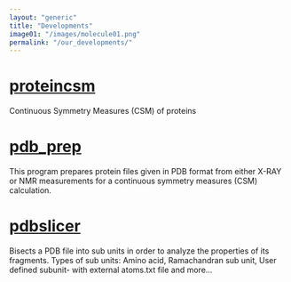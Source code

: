 ```yaml
---
layout: "generic"
title: "Developments"
image01: "/images/molecule01.png"
permalink: "/our_developments/"
---
```

# [proteincsm](https://github.com/continuous-symmetry/proteincsm)
Continuous Symmetry Measures (CSM) of proteins

# [pdb_prep](https://sagivba.github.io/pdb_prep/)
This program prepares protein files given in PDB format from either X-RAY or NMR measurements for a continuous symmetry measures (CSM) calculation.

# [pdbslicer](https://continuous-symmetry.github.io/pdbslicer/)
Bisects a PDB file into sub units in order to analyze the properties of its fragments. 
Types of sub units: Amino acid, Ramachandran sub unit, User defined subunit- with external atoms.txt file and more...


